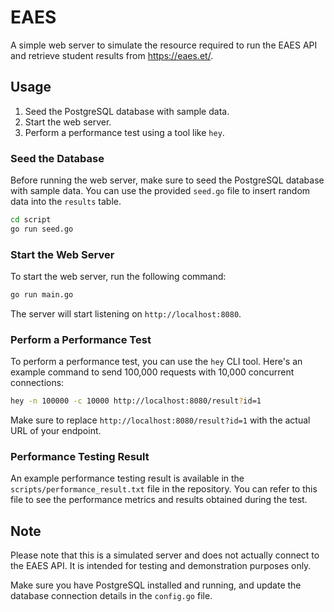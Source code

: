 # EAES

A simple web server to simulate the resource required to run the EAES API and retrieve student results from https://eaes.et/.

## Usage

1. Seed the PostgreSQL database with sample data.
2. Start the web server.
3. Perform a performance test using a tool like `hey`.

### Seed the Database

Before running the web server, make sure to seed the PostgreSQL database with sample data. You can use the provided `seed.go` file to insert random data into the `results` table.

```bash
cd script
go run seed.go
```

### Start the Web Server

To start the web server, run the following command:

```bash
go run main.go
```

The server will start listening on `http://localhost:8080`.

### Perform a Performance Test

To perform a performance test, you can use the `hey` CLI tool. Here's an example command to send 100,000 requests with 10,000 concurrent connections:

```bash
hey -n 100000 -c 10000 http://localhost:8080/result?id=1
```

Make sure to replace `http://localhost:8080/result?id=1` with the actual URL of your endpoint.

### Performance Testing Result

An example performance testing result is available in the `scripts/performance_result.txt` file in the repository. You can refer to this file to see the performance metrics and results obtained during the test.

## Note

Please note that this is a simulated server and does not actually connect to the EAES API. It is intended for testing and demonstration purposes only.

Make sure you have PostgreSQL installed and running, and update the database connection details in the `config.go` file.
